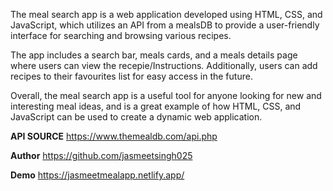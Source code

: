 The meal search app is a web application developed using HTML, CSS, and JavaScript, which utilizes an API from a mealsDB to provide a user-friendly interface for searching and browsing various recipes.

The app includes a search bar, meals cards, and a meals details page where users can view the recepie/Instructions. Additionally, users can add recipes to their favourites list for easy access in the future.

Overall, the meal search app is a useful tool for anyone looking for new and interesting meal ideas, and is a great example of how HTML, CSS, and JavaScript can be used to create a dynamic web application.

**API SOURCE**
https://www.themealdb.com/api.php

**Author**
https://github.com/jasmeetsingh025

**Demo**
https://jasmeetmealapp.netlify.app/